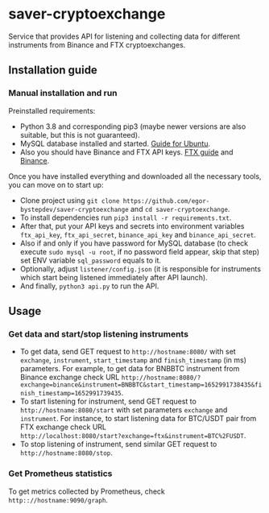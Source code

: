 # saver-cryptoexchange
Service that provides API for listening and collecting data for different instruments from Binance and FTX cryptoexchanges.

## Installation guide
  ### Manual installation and run
  Preinstalled requirements:
  - Python 3.8 and corresponding pip3 (maybe newer versions are also suitable, but this is not guaranteed).
  - MySQL database installed and started. [Guide for Ubuntu](https://phoenixnap.com/kb/install-mysql-ubuntu-20-04).
  - Also you should have Binance and FTX API keys. [FTX guide](https://goodcrypto.app/how-to-configure-ftx-api-keys-and-add-them-to-good-crypto/) and [Binance](https://coinmatics.zendesk.com/hc/en-us/articles/360015574417-How-to-create-an-API-key-on-Binance).
  
  Once you have installed everything and downloaded all the necessary tools, you can move on to start up:
  - Clone project using `git clone https://github.com/egor-bystepdev/saver-cryptoexchange` and `cd saver-cryptoexchange`.
  - To install dependencies run `pip3 install -r requirements.txt`.
  - After that, put your API keys and secrets into environment variables `ftx_api_key`, `ftx_api_secret`, `binance_api_key` and `binance_api_secret`.
  - Also if and only if you have password for MySQL database (to check execute `sudo mysql -u root`, if no password field appear, skip that step) set ENV variable `sql_password` equals to it.
  - Optionally, adjust `listener/config.json` (it is responsible for instruments which start being listened immediately after API launch).
  - And finally, `python3 api.py` to run the API.

## Usage
  ### Get data and start/stop listening instruments
  - To get data, send GET request to `http://hostname:8080/` with set `exchange`, `instrument`, `start_timestamp` and `finish_timestamp` (in ms) parameters. For example, to get data for BNBBTC instrument from Binance exchange check URL `http://hostname:8080/?exchange=binance&instrument=BNBBTC&start_timestamp=1652991738435&finish_timestamp=1652991739435`.
  - To start listening for instrument, send GET request to `http://hostname:8080/start` with set parameters `exchange` and `instrument`. For instance, to start listening data for BTC/USDT pair from FTX exchange check URL<br/> `http://localhost:8080/start?exchange=ftx&instrument=BTC%2FUSDT`.
  - To stop listening of instrument, send similar GET request to `http://hostname:8080/stop`.
  ### Get Prometheus statistics
  To get metrics collected by Prometheus, check `http:://hostname:9090/graph`.

